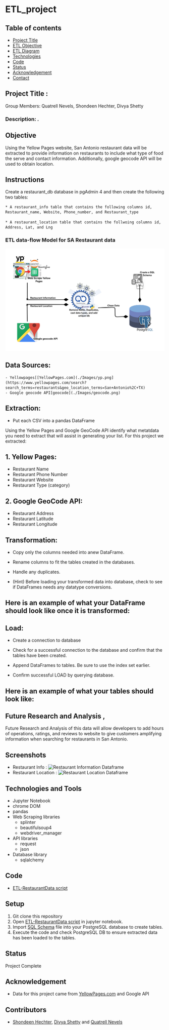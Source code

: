 # ETL_project


## Table of contents
* [Project Title ](#project-title)
* [ETL Objective](#etl-objective)
* [ETL Diagram](#etl-diagram)
* [Technologies](#technologies)
* [Code](#code)
* [Status](#status)
* [Acknowledgement ](#acknowledgement )
* [Contact](#contact)



## Project Title : 

Group Members: Quatrell Nevels, Shondeen Hechter, Divya Shetty

### Description: *.*

## Objective

Using the Yellow Pages website, San Antonio restaurant data will be extracted to provide information on restaurants to include what type of food the serve and contact information. Additionally, google geocode API will be used to obtain location.

## Instructions

Create a restaurant_db database in pgAdmin 4 and then create the following two tables:

	* A restaurant_info table that contains the following columns id, Restaurant_name, Website, Phone_number, and Restaurant_type

	* A restaurant_location table that contains the follwoing columns id, Address, Lat, and Lng


### ETL data-flow Model for SA Restaurant data
![ETL data flow model](./Images/ETL-dataFlow-model.png)
 

## Data Sources:
	- Yellowpages[[YellowPages.com](./Images/yp.png](https://www.yellowpages.com/search?search_terms=restaurants&geo_location_terms=San+Antonio%2C+TX)
	- Google geocode API[geocode](./Images/geocode.png)


## Extraction:

* Put each CSV into a pandas DataFrame

Using the Yellow Pages and Google GeoCode API identify what metatdata you need to extract that will assist in generating your list. For this project we extracted:

## 1. Yellow Pages:
* Restaurant Name
* Restaurant Phone Number
* Restaurant Website
* Restaurant Type (category)

## 2. Google GeoCode API:
* Restaurant Address
* Restaurant Latitude
* Restaurant Longitude


## Transformation:

* Copy only the columns needed into anew DataFrame.
 
* Rename columns to fit the tables created in the databases.

* Handle any duplicates.

* (Hint) Before loading your transformed data into database, check to see if DataFrames needs any datatype conversions.

## Here is an example of what your DataFrame should look like once it is transformed:

## Load:

* Create a connection to database

* Check for a successful connection to the database and confirm that the tables have been created.

* Append DataFrames to tables. Be sure to use the index set earlier.

* Confirm successful LOAD by querying database.

## Here is an example of what your tables should look like:



## Future Research and Analysis , 

Future Research and Analysis of this data will allow developers to add hours of operations, ratings, and reviews to website to give customers amplifying information when searching for restaurants in San Antonio. 



## Screenshots
- Restaurant Info : 
![Restaurant Information Dataframe](./Images/pybank_result.jpg)
- Restaurant Location : 
![Restaurant Location Dataframe](./Images/pypoll_result.jpg)

## Technologies and Tools
* Jupyter Notebook
* chrome DOM
* pandas
* Web Scraping libraries
	* splinter
	* beautifulsoup4
	* webdriver_manager
* API libraries
	* request
	* json
* Database library
	* sqlalchemy
	
	

## Code 
- [ETL-RestaurantData script](/ETL-RestaurantData.ipynb)



## Setup
1. Git clone this repository
2. Open [ETL-RestaurantData script](/ETL-RestaurantData.ipynb) in jupyter notebook.
3. Import [SQL Schema](/schema.sql) file into your PostgreSQL database to create tables.
4. Execute the code and check PostgreSQL DB to ensure extracted data has been loaded to the tables.


## Status
Project Complete

## Acknowledgement 
- Data for this project came from [YellowPages.com](https://www.yellowpages.com/search?search_terms=restaurants&geo_location_terms=San+Antonio%2C+TX) and Google API


## Contributors
- [Shondeen Hechter](https://github.com/shechter430), [Divya Shetty](https://github.com/divya-gh) and
[Quatrell Nevels]() 


 
























